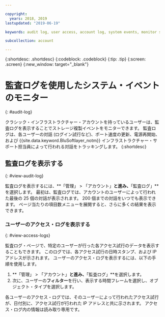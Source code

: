 ```yaml
---

copyright:
  years: 2018, 2019
lastupdated: "2019-06-19"

keywords: audit log, user access, account log, system events, monitor system events, user access logs

subcollection: account

---
```


{:shortdesc: .shortdesc}
{:codeblock: .codeblock}
{:tip: .tip}
{:screen: .screen}
{:new_window: target="_blank"}


# 監査ログを使用したシステム・イベントのモニター
{: #audit-log}

クラシック・インフラストラクチャー・アカウントを持っているユーザーは、監査ログを表示することでストレージ複製イベントをモニターできます。 監査ログは、各ユーザーの対話 (ログイン試行など)、ポート速度の更新、電源再開始、および {{site.data.keyword.BluSoftlayer_notm}} インフラストラクチャー・サポート担当員によって行われる対話をトラッキングします。
{:shortdesc}


## 監査ログを表示する
{: #view-audit-log}

監査ログを表示するには、**「管理」 > 「アカウント」**と進み、**「監査ログ」**を選択します。 最初は、監査ログでは、アカウントのユーザーによって行われた最後の 25 個の対話が表示されます。 200 個までの対話をいつでも表示できます。 ページ当たりの項目数メニューを展開すると、さらに多くの結果を表示できます。

### ユーザーのアクセス・ログを表示する
{: #view-access-logs}

監査ログ・ページで、特定のユーザーが行った各アクセス試行のデータを表示することもできます。 このログでは、各アクセス試行の日時スタンプ、および IP アドレスが示されます。 ユーザーのアクセス・ログを表示するには、以下の手順を使用します。

1. **「管理」 > 「アカウント」**と進み、**「監査ログ」**を選択します。
2. 次に、ユーザーの**フィルター**を行い、表示する時間フレームを選択し、オブジェクト・タイプを選択します。  

各ユーザーのアクセス・ログでは、そのユーザーによって行われたアクセス試行が、日付別に、アクセス試行が行われた IP アドレスと共に示されます。 アクセス・ログ内の情報は読み取り専用です。
